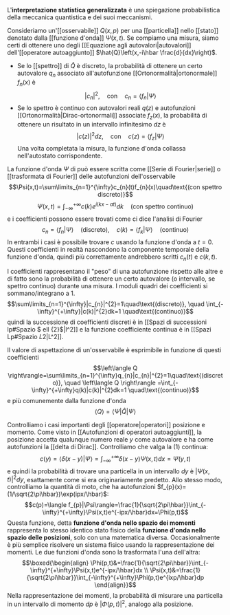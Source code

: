 L'**interpretazione statistica generalizzata** è una spiegazione probabilistica della meccanica quantistica e dei suoi meccanismi.

Consideriamo un'[[osservabile]] $Q(x,p)$ per una [[particella]] nello [[stato]] denotato dalla [[funzione d'onda]] $\Psi(x,t)$. Se compiamo una misura, siamo certi di ottenere uno degli [[Equazione agli autovalori|autovalori]] dell'[[operatore autoaggiunto]] $\hat{Q}\left(x,-i\hbar \frac{d}{dx}\right)$.
- Se lo [[spettro]] di $\hat{Q}$ è discreto, la probabilità di ottenere un certo autovalore $q_{n}$ associato all'autofunzione [[Ortonormalità|ortonormale]] $f_{n}(x)$ è$$|c_{n}|^{2},\quad\text{con}\quad c_{n}=\langle f_{n}|\Psi\rangle$$
- Se lo spettro è continuo con autovalori reali $q(z)$ e autofunzioni [[Ortonormalità|Dirac-ortonormali]] associate $f_{z}(x)$, la probabilità di ottenere un risultato in un intervallo infinitesimo $dz$ è$$|c(z)|^{2}dz,\quad\text{con}\quad c(z)=\langle f_{z}|\Psi\rangle$$
Una volta completata la misura, la funzione d'onda collassa nell'autostato corrispondente.

La funzione d'onda $\Psi$ di può essere scritta come [[Serie di Fourier|serie]] o [[trasformata di Fourier]] delle autofunzioni dell'osservabile
$$\Psi(x,t)=\sum\limits_{n=1}^{\infty}c_{n}(t)f_{n}(x)\quad\text{(con spettro discreto)}$$
$$\Psi(x,t)=\int_{-\infty}^{+\infty}c(k)e^{i(kx-at)}dk\quad\text{(con spettro continuo)}$$
e i coefficienti possono essere trovati come ci dice l'analisi di Fourier
$$c_{n}=\langle f_{n}|\Psi\rangle\quad \text{(discreto)},\quad c(k)=\langle f_{k}|\Psi\rangle\quad \text{(continuo)}\tag{1}$$
In entrambi i casi è possibile trovare $c$ usando la funzione d'onda a $t=0$. Questi coefficienti in realtà nascondono la componente temporale della funzione d'onda, quindi più correttamente andrebbero scritti $c_{n}(t)$ e $c(k,t)$.

I coefficienti rappresentano il "peso" di una autofunzione rispetto alle altre e di fatto sono la probabilità di ottenere un certo autovalore (o intervallo, se spettro continuo) durante una misura. I moduli quadri dei coefficienti si sommano/integrano a 1.
$$\sum\limits_{n=1}^{\infty}|c_{n}|^{2}=1\quad\text{(discreto)}, \quad \int_{-\infty}^{+\infty}|c(k)|^{2}dk=1 \quad\text{(continuo)}$$
quindi la successione di coefficienti discreti è in [[Spazi di successioni lp#Spazio $ ell {2}$|l^2]] e la funzione coefficiente continua è in [[Spazi Lp#Spazio $L {2}$|L^2]].

Il valore di aspettazione di un'osservabile è esprimibile in funzione di questi coefficienti
$$\left\langle Q \right\rangle=\sum\limits_{n=1}^{\infty}q_{n}|c_{n}|^{2}=1\quad\text{(discreto)}, \quad \left\langle Q \right\rangle =\int_{-\infty}^{+\infty}q(k)|c(k)|^{2}dk=1 \quad\text{(continuo)}$$
e più comunemente dalla funzione d'onda
$$\left\langle Q \right\rangle=\langle \Psi|\hat{Q}| \Psi\rangle$$

Controlliamo i casi importanti degli [[operatore|operatori]] posizione e momento. Come visto in [[Autofunzioni di operatori autoaggiunti]], la posizione accetta qualunque numero reale $y$ come autovalore e ha come autofunzioni la [[delta di Dirac]]. Controlliamo che valga la $(1)$ continua:
$$c(y)=\langle \delta(x-y)|\Psi\rangle=\int_{-\infty}^{+\infty}\delta(x-y)\Psi(x,t)dx=\Psi(y,t)$$
e quindi la probabilità di trovare una particella in un intervallo $dy$ è $|\Psi(x,t)|^{2}dy$, esattamente come si era originariamente predetto. Allo stesso modo, controlliamo la quantità di moto, che ha autofunzioni $f_{p}(x)=(1/\sqrt{2\pi\hbar})\exp(ipx/\hbar)$:
$$c(p)=\langle f_{p}|\Psi\rangle=\frac{1}{\sqrt{2\pi\hbar}}\int_{-\infty}^{+\infty}\Psi(x,t)e^{-ipx/\hbar}dx=\Phi(p,t)$$
Questa funzione, detta **funzione d'onda nello spazio dei momenti** rappresenta lo stesso identico stato fisico della **funzione d'onda nello spazio delle posizioni**, solo con una matematica diversa. Occasionalmente è più semplice risolvere un sistema fisico usando la rappresentazione dei momenti. Le due funzioni d'onda sono la trasformata l'una dell'altra:
$$\boxed{\begin{align}
\Phi(p,t)&=\frac{1}{\sqrt{2\pi\hbar}}\int_{-\infty}^{+\infty}\Psi(x,t)e^{-ipx/\hbar}dx \\
\Psi(x,t)&=\frac{1}{\sqrt{2\pi\hbar}}\int_{-\infty}^{+\infty}\Phi(p,t)e^{ixp/\hbar}dp
\end{align}}$$
Nella rappresentazione dei momenti, la probabilità di misurare una particella in un intervallo di momento $dp$ è $|\Phi(p,t)|^{2}$, analogo alla posizione.